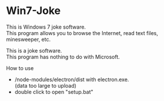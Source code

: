 # Win7-Joke
  
This is Windows 7 joke software.  
This program allows you to browse the Internet, read text files, minesweeper, etc.  
  
This is a joke software.  
This program has nothing to do with Microsoft.  
  
How to use  
* /node-modules/electron/dist with electron.exe.  
(data too large to upload)  
* double click to open "setup.bat"
